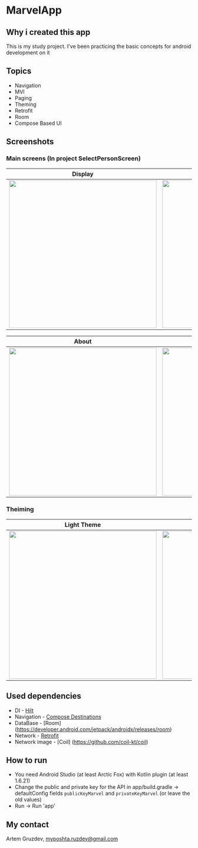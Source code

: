 # MarvelApp

## Why i created this app
This is my study project. I've been practicing the basic concepts for android development on it

## Topics
* Navigation
* MVI
* Paging
* Theming
* Retrofit
* Room
* Compose Based UI

## Screenshots

### Main screens (In project SelectPersonScreen)

|Display                       |Loading                      |
|:----------------------------:|:---------------------------:|
|<img src="assets/headlines_framed.png" height="400">|<img src="assets/search_framed.png" height="400">|

|About                        |Article details              |
|:---------------------------:|:---------------------------:|
|<img src="assets/about_framed.png" height="400">|<img src="assets/article_details_framed.png" height="400">|

### Theiming

|Light Theme                   |Dark Theme                   |
|:----------------------------:|:---------------------------:|
|<img src="assets/headlines_framed.png" height="400">|<img src="assets/headlines_dark_framed.png" height="400">| 

## Used dependencies
* DI - [Hilt](https://dagger.dev/hilt/)
* Navigation - [Compose Destinations](https://github.com/raamcosta/compose-destinations)
* DataBase - [Room] (https://developer.android.com/jetpack/androidx/releases/room)
* Network - [Retrofit](https://github.com/square/retrofit)
* Network image - [Coil] (https://github.com/coil-kt/coil)

## How to run
* You need Android Studio (at least Arctic Fox) with Kotlin plugin (at least 1.6.21)
* Change the public and private key for the API in app/build.gradle -> defaultConfig
fields `publicKeyMarvel` and `privateKeyMarvel` (or leave the old values)
* Run -> Run 'app'

## My contact
Artem Gruzdev, myposhta.ruzdev@gmail.com
